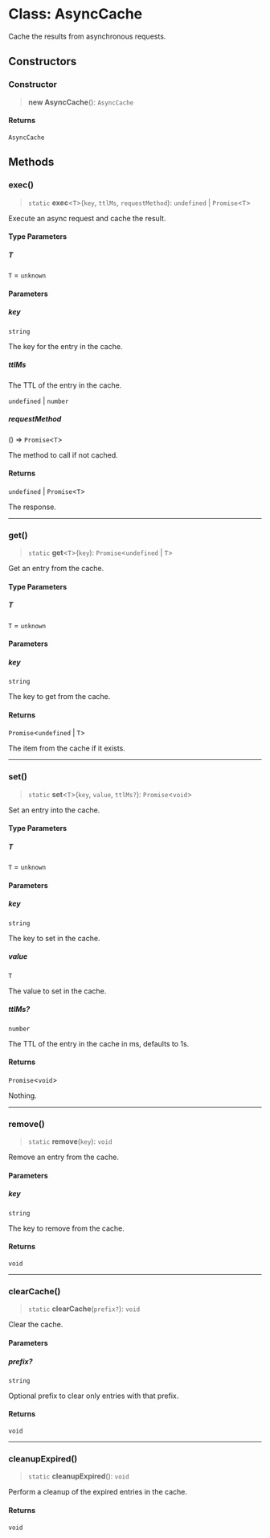 # Class: AsyncCache

Cache the results from asynchronous requests.

## Constructors

### Constructor

> **new AsyncCache**(): `AsyncCache`

#### Returns

`AsyncCache`

## Methods

### exec()

> `static` **exec**\<`T`\>(`key`, `ttlMs`, `requestMethod`): `undefined` \| `Promise`\<`T`\>

Execute an async request and cache the result.

#### Type Parameters

##### T

`T` = `unknown`

#### Parameters

##### key

`string`

The key for the entry in the cache.

##### ttlMs

The TTL of the entry in the cache.

`undefined` | `number`

##### requestMethod

() => `Promise`\<`T`\>

The method to call if not cached.

#### Returns

`undefined` \| `Promise`\<`T`\>

The response.

***

### get()

> `static` **get**\<`T`\>(`key`): `Promise`\<`undefined` \| `T`\>

Get an entry from the cache.

#### Type Parameters

##### T

`T` = `unknown`

#### Parameters

##### key

`string`

The key to get from the cache.

#### Returns

`Promise`\<`undefined` \| `T`\>

The item from the cache if it exists.

***

### set()

> `static` **set**\<`T`\>(`key`, `value`, `ttlMs?`): `Promise`\<`void`\>

Set an entry into the cache.

#### Type Parameters

##### T

`T` = `unknown`

#### Parameters

##### key

`string`

The key to set in the cache.

##### value

`T`

The value to set in the cache.

##### ttlMs?

`number`

The TTL of the entry in the cache in ms, defaults to 1s.

#### Returns

`Promise`\<`void`\>

Nothing.

***

### remove()

> `static` **remove**(`key`): `void`

Remove an entry from the cache.

#### Parameters

##### key

`string`

The key to remove from the cache.

#### Returns

`void`

***

### clearCache()

> `static` **clearCache**(`prefix?`): `void`

Clear the cache.

#### Parameters

##### prefix?

`string`

Optional prefix to clear only entries with that prefix.

#### Returns

`void`

***

### cleanupExpired()

> `static` **cleanupExpired**(): `void`

Perform a cleanup of the expired entries in the cache.

#### Returns

`void`
